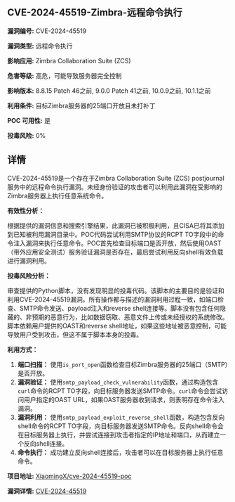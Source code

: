 ## CVE-2024-45519-Zimbra-远程命令执行

**漏洞编号:** CVE-2024-45519

**漏洞类型:** 远程命令执行

**影响应用:** Zimbra Collaboration Suite (ZCS)

**危害等级:** 高危，可能导致服务器完全控制

**影响版本:** 8.8.15 Patch 46之前, 9.0.0 Patch 41之前, 10.0.9之前, 10.1.1之前

**利用条件:** 目标Zimbra服务器的25端口开放且未打补丁

**POC 可用性:** 是

**投毒风险:** 0%

## 详情

CVE-2024-45519是一个存在于Zimbra Collaboration Suite (ZCS) postjournal服务中的远程命令执行漏洞。未经身份验证的攻击者可以利用此漏洞在受影响的Zimbra服务器上执行任意系统命令。

**有效性分析：**

根据提供的漏洞信息和搜索引擎结果，此漏洞已被积极利用，且CISA已将其添加到已知被利用漏洞目录中。POC代码尝试利用SMTP协议的RCPT TO字段中的命令注入漏洞来执行任意命令。POC首先检查目标端口是否开放，然后使用OAST（带外应用安全测试）服务验证漏洞是否存在，最后尝试利用反向shell有效负载进行漏洞利用。

**投毒风险分析：**

审查提供的Python脚本，没有发现明显的投毒代码。该脚本的主要目的是验证和利用CVE-2024-45519漏洞。所有操作都与描述的漏洞利用过程一致，如端口检查、SMTP命令发送、payload注入和reverse shell连接等。脚本没有包含任何隐藏的、非预期的恶意行为，比如数据窃取、恶意文件上传或未经授权的系统修改。脚本依赖用户提供的OAST和reverse shell地址，如果这些地址被恶意控制，可能导致用户受到攻击，但这不属于脚本本身的投毒。

**利用方式：**

1.  **端口扫描：** 使用`is_port_open`函数检查目标Zimbra服务器的25端口（SMTP）是否开放。
2.  **漏洞验证：** 使用`smtp_payload_check_vulnerability`函数，通过构造包含`curl`命令的RCPT TO字段，向目标服务器发送SMTP命令。`curl`命令会尝试访问用户指定的OAST URL，如果OAST服务器收到请求，则表明存在命令注入漏洞。
3.  **漏洞利用：** 使用`smtp_payload_exploit_reverse_shell`函数，构造包含反向shell命令的RCPT TO字段，向目标服务器发送SMTP命令。反向shell命令会在目标服务器上执行，并尝试连接到攻击者指定的IP地址和端口，从而建立一个反向shell连接。
4.  **命令执行：** 成功建立反向shell连接后，攻击者可以在目标服务器上执行任意命令。

**项目地址:** [XiaomingX/cve-2024-45519-poc](https://github.com/XiaomingX/cve-2024-45519-poc)

**漏洞详情:** [CVE-2024-45519](https://nvd.nist.gov/vuln/detail/CVE-2024-45519)